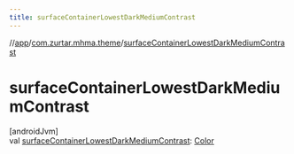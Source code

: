 ```yaml
---
title: surfaceContainerLowestDarkMediumContrast
---
```

//[app](../../index.html)/[com.zurtar.mhma.theme](index.html)/[surfaceContainerLowestDarkMediumContrast](surface-container-lowest-dark-medium-contrast.html)



# surfaceContainerLowestDarkMediumContrast



[androidJvm]\
val [surfaceContainerLowestDarkMediumContrast](surface-container-lowest-dark-medium-contrast.html): [Color](https://developer.android.com/reference/kotlin/androidx/compose/ui/graphics/Color.html)



